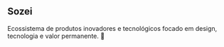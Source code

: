 ## Sozei
Ecossistema de produtos inovadores e tecnológicos focado em design, tecnologia e valor permanente. 🚀
